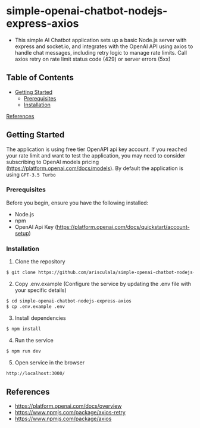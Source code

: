 # simple-openai-chatbot-nodejs-express-axios

- This simple AI Chatbot application sets up a basic Node.js server with express and socket.io, and integrates with the OpenAI API using axios to handle chat messages, including retry logic to manage rate limits. Call axios retry on rate limit status code (429) or server errors (5xx)

## Table of Contents

- [Getting Started](https://github.com/arisculala/simple-openai-chatbot-nodejs-express-axios#getting-started)
  - [Prerequisites](https://github.com/arisculala/simple-openai-chatbot-nodejs-express-axios#prerequisites)
  - [Installation](https://github.com/arisculala/simple-openai-chatbot-nodejs-express-axios#installation)

[References](https://github.com/arisculala/simple-openai-chatbot-nodejs-express-axios#references)

## Getting Started
The application is using free tier OpenAPI api key account. If you reached your rate limit and want to test the application, you may need to consider subscribing to OpenAI models pricing (https://platform.openai.com/docs/models). By default the application is using `GPT-3.5 Turbo`

### Prerequisites
Before you begin, ensure you have the following installed:

- Node.js
- npm
- OpenAI Api Key (https://platform.openai.com/docs/quickstart/account-setup)

### Installation

1. Clone the repository

```bash
$ git clone https://github.com/arisculala/simple-openai-chatbot-nodejs-express-axios.git
```

2. Copy .env.example (Configure the service by updating the .env file with your specific details)

```bash
$ cd simple-openai-chatbot-nodejs-express-axios
$ cp .env.example .env
```

3. Install dependencies

```bash
$ npm install
```

4. Run the service

```bash
$ npm run dev
```

5. Open service in the browser

```bash
http://localhost:3000/
```

## References
- https://platform.openai.com/docs/overview
- https://www.npmjs.com/package/axios-retry
- https://www.npmjs.com/package/axios
